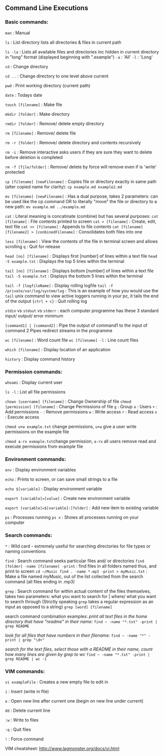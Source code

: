 Command Line Executions
------------------------

### Basic commands: ###

`man` : Manual

`ls` : List directory
lists all directories & files in current path

`ls -la` : Lists all available files and directories inc hidden
in current directory in "long" format (displayed beginning with ".example")
`-a` : 'All'
`-l` : 'Long'

`cd` : Change directory

`cd ..` : Change directory to one level above current

`pwd` : Print working directory (current path)

`date` : Todays date

`touch [filename]` : Make file

`mkdir [folder]` : Make directory

`rmdir [folder]` : Remove/ delete empty directory

`rm [filename]` : Remove/ delete file

`rm -r [folder]` : Remove/ delete directory and contents recursively

`rm -i` : Remove interactive
asks users if they are sure they want to delete before deletion is completed

`rm -f [file/folder]` : Remove/ delete by force
will remove even if is 'write' protected

`cp [filename] [newFilename]` : Copies file or directory exactly in same path (alter copied name for clarity): `cp example.md example2.md`

`mv [filename] [newFilename]` : Has a dual purpose, takes 2 parameters: can be used like the cp command OR
to literally "move" the file or directory to a new path: `mv example.md ../example.md`

`cat` : Literal meaning is concatinate (combine) but has several purposes:
`cat [filename]` : File contents printed to screen
`cat > [filename]` : Create, edit, text file
`cat >> [filename]` : Appends to file contents
`cat [filename] [filename2] > [conbinedFilename]` : Consolidates both files into one

`less [filename]` : View the contents of the file in terminal screen and allows scrolling
`q` : Quit for release

`head [no] [filename]` : Displays first [number] of lines within a text file
`head -5 example.txt` : Displays the top 5 lines within the terminal

`tail [no] [filename]` : Displays bottom [number] of lines within a text file
`tail -5 example.txt` : Displays the bottom 5 lines within the terminal

`tail -f [logfileName]` : Display rolling logfile
`tail -f /private/var/log/system/log` : This is an example of how you would use the `tail` unix command to view active loggers running in your pc, it tails the end of the output
`{ctrl + c}` : Quit rolling log

`stdin` vs `stdout` vs `stderr` : each computer programme has these 3 standard input/ output/ error minimum

`[command1] | [command2]` : Pipe the output of command1 to the input of command 2
Pipes redirect streams in the programme

`wc [filename]` : Word count file
`wc [filename] -l` : Line count files

`which [filename]` : Display location of an application

`history` : Display command history

### Permission commands: ###

`whoami` : Display current user

`ls -l` : List all file permissions

`chown [username] [filename]` : Change Ownership of file
`chmod [permission] [filename]` : Change Permissions of file
`g` : Group
`a` : Users
`+` : Add permissions
`-` : Remove permissions
`w` : Write access
`r` : Read access
`x` : Execute access

`chmod u+w example.txt` change permissions, `u+w` give a user write permissions on the example file

`chmod a-rx exmaple.txt`change permission, `a-rx` all users remove read and execute permissions from example file

### Environment commands: ###

`env` : Display environment variables

`echo` : Prints to screen, or can save small strings to a file

`echo $[variable]` : Display environment variable

`export [variable]=[value]` : Create new environment variable

`export [variable]=$[variable]:[folder]` : Add new item to existing variable

`ps` : Processes running
`ps x` : Shows all processes running on your computer


### Search commands: ###

` * ` : Wild card - extremely useful for searching directories for file types or naming conventions

`find` : Search command seeks particular files and/ or directories
`find [folder] -name [filename] -print` : find files in all folders named thus, and print to screen
`cd ~/Music find . -name *.mp3 -print > myMusic.txt` : Make a file named myMusic, out of the list collected from the search command (all files ending in .mp3)

`grep` : Search command for within actual content of the files themselves, takes two parameters: what you want to search for | where/ what you want to search through (Strictly speaking `grep` takes a regular expression as an input as opposed to a string)
`grep [word] [filename]`

search command combination examples:
*print all text files in the home directory that have "readme" in their name:*
`find ~ -name "*.txt" -print | grep README`

*look for all files that have numbers in their filename:*
`find ~ -name "*" -print | grep "\d+"`

*search for the text files, select those with a README in their name, count how many lines are given by grep to wc*
`find ~ -name "*.txt" -print | grep README | wc -1`


### VIM commands: ###

`vi exampleFile` : Creates a new empty file to edit in

`i` : Insert (write in file)

`o` : Open new line after current one (begin on new line under current)

`dd` : Delete current line

`:w` : Write to files

`:q` : Quit files

`!` : Force command

VIM cheatsheet: http://www.lagmonster.org/docs/vi.html
